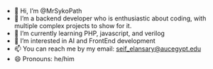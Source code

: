 - 👋 Hi, I’m @MrSykoPath
- 👀 I’m a backend developer who is enthusiastic about coding, with multiple complex projects to show for it.
- 🌱 I’m currently learning PHP, javascript, and verilog
- 💞️ I’m interested in AI and FrontEnd development
- 📫 You can reach me by my email: seif_elansary@aucegypt.edu
- 😄 Pronouns: he/him

